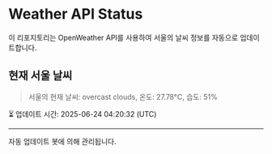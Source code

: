 
# Weather API Status

이 리포지토리는 OpenWeather API를 사용하여 서울의 날씨 정보를 자동으로 업데이트합니다.

## 현재 서울 날씨
> 서울의 현재 날씨: overcast clouds, 온도: 27.78°C, 습도: 51%

⏳ 업데이트 시간: 2025-06-24 04:20:32 (UTC)

---
자동 업데이트 봇에 의해 관리됩니다.
